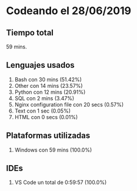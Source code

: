 # Codeando el 28/06/2019

## Tiempo total
59 mins.

## Lenguajes usados
1. Bash con 30 mins (51.42%)
1. Other con 14 mins (23.57%)
1. Python con 12 mins (20.91%)
1. SQL con 2 mins (3.47%)
1. Nginx configuration file con 20 secs (0.57%)
1. Text con 1 sec (0.05%)
1. HTML con 0 secs (0.01%)

## Plataformas utilizadas
1. Windows con 59 mins (100.0%)

## IDEs
1. VS Code un total de 0:59:57 (100.0%)
